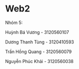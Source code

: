 # Web2
Nhóm 5:

Huỳnh Bá Vương   - 3120560107

Dương Thanh Tùng - 3120410593

Trần Hồng Quang  - 3120560079

Nguyễn Phúc Khải - 3120560038
